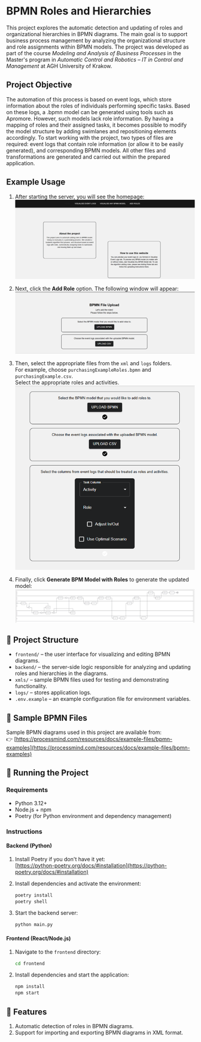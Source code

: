 # BPMN Roles and Hierarchies

This project explores the automatic detection and updating of roles and organizational hierarchies in BPMN diagrams. The main goal is to support business process management by analyzing the organizational structure and role assignments within BPMN models. The project was developed as part of the course *Modeling and Analysis of Business Processes* in the Master's program in *Automatic Control and Robotics – IT in Control and Management* at AGH University of Krakow.  

## Project Objective
The automation of this process is based on event logs, which store information about the roles of individuals performing specific tasks. Based on these logs, a .bpmn model can be generated using tools such as Apromore. However, such models lack role information. By having a mapping of roles and their assigned tasks, it becomes possible to modify the model structure by adding swimlanes and repositioning elements accordingly.
To start working with the project, two types of files are required: event logs that contain role information (or allow it to be easily generated), and corresponding BPMN models. All other files and transformations are generated and carried out within the prepared application.

## Example Usage

1. After starting the server, you will see the homepage:  
   ![Homepage](images/homepage.png)

2. Next, click the **Add Role** option. The following window will appear:  
   ![Add Role Window](images/add_roles.png)

3. Then, select the appropriate files from the `xml` and `logs` folders.  
   For example, choose `purchasingExampleRoles.bpmn` and `purchasingExample.csv`.  
   Select the appropriate roles and activities.  
   ![File Selection](images/role_and_activity.png)

4. Finally, click **Generate BPM Model with Roles** to generate the updated model:  
   ![Generated Model](images/bpmn_model.png)

## 📁 Project Structure

- `frontend/` – the user interface for visualizing and editing BPMN diagrams.
- `backend/` – the server-side logic responsible for analyzing and updating roles and hierarchies in the diagrams.
- `xmls/` – sample BPMN files used for testing and demonstrating functionality.
- `logs/` – stores application logs.
- `.env.example` – an example configuration file for environment variables.

## 🧪 Sample BPMN Files

Sample BPMN diagrams used in this project are available from:  
👉 [https://processmind.com/resources/docs/example-files/bpmn-examples](https://processmind.com/resources/docs/example-files/bpmn-examples)

## 🚀 Running the Project

### Requirements

- Python 3.12+
- Node.js + npm
- Poetry (for Python environment and dependency management)

### Instructions

#### Backend (Python)

1. Install Poetry if you don't have it yet:  
   [https://python-poetry.org/docs/#installation](https://python-poetry.org/docs/#installation)

2. Install dependencies and activate the environment:  
   ```bash
   poetry install
   poetry shell
   ```

3. Start the backend server:  
   ```bash
   python main.py
   ```

#### Frontend (React/Node.js)

1. Navigate to the `frontend` directory:  
   ```bash
   cd frontend
   ```

2. Install dependencies and start the application:  
   ```bash
   npm install
   npm start
   ```

## 🧠 Features

1. Automatic detection of roles in BPMN diagrams.  
2. Support for importing and exporting BPMN diagrams in XML format.

